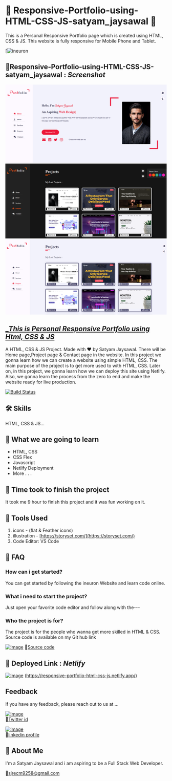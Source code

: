 
# 🚀 Responsive-Portfolio-using-HTML-CSS-JS-satyam_jaysawal 🚀
This is a Personal Responsive Portfolio page which is created using HTML, CSS & JS. This website is fully responsive for Mobile Phone and Tablet.


[![ineuron](https://github.com/satyamjaysawal/satyamjaysawal-Responsive-Portfolio-using-HTML-CSS-JS/assets/108862706/9fcf8611-5b50-458f-bb42-b4dc8c641d11)

## 🔗Responsive-Portfolio-using-HTML-CSS-JS-satyam_jaysawal : _Screenshot_

![Project 4](./image/Capture2.PNG)
![Project 5](./image/Capture10.PNG)
![Project 6](./image/Capture9.PNG)
## [__This is Personal Responsive Portfolio using Html, CSS & JS_]()

A HTML, CSS & JS Project. Made with ♥ by Satyam Jaysawal. There will be Home page,Project page & Contact page in the website. In this project we gonna learn how we can create a website using simple HTML, CSS. The main purpose of the project is to get more used to with HTML, CSS. Later on, in this project, we gonna learn how we can deploy this site using Netlify. Also, we gonna learn the process from the zero to end and make the website ready for live production.

[![Build Status](https://travis-ci.org/joemccann/dillinger.svg?branch=master)]()
## 🛠 Skills
HTML, CSS & JS...

## 🔗 What we are going to learn

- HTML, CSS
- CSS Flex
- Javascript
- Netlify Deployment
- More . . .

## 🔗 Time took to finish the project
It took me 9 hour to finish this project and it was fun working on it.

## 🔗 Tools Used

1. icons - (flat & Feather icons)
2. illustration - [https://storyset.com/](https://storyset.com/)
3. Code Editor: VS Code

## 🔗 FAQ

### How can i get started?

You can get started by following the ineuron Website and learn code online.

### What i need to start the project?

Just open your favorite code editor and follow along with the---

### Who the project is for?

The project is for the people who wanna get more skilled in HTML & CSS.
Source code is available on my Git hub link

[![image](https://user-images.githubusercontent.com/108862706/184493986-7bdd92e4-e060-4736-9365-f5e25448090c.png)](https://github.com/satyamjaysawal/satyamjaysawal-Responsive-Portfolio-using-HTML-CSS-JS)
🔗[Source code](https://github.com/satyamjaysawal/satyamjaysawal-Responsive-Portfolio-using-HTML-CSS-JS)

## 🚀 Deployed Link : _Netlify_
[![image](https://user-images.githubusercontent.com/108862706/184974666-250f6d16-200e-44c5-96cd-6e90a53b9f9c.png)](https://responsive-portfolio-html-css-js.netlify.app/)
(https://responsive-portfolio-html-css-js.netlify.app/)



## Feedback

If you have any feedback, please reach out to us at ...


[![image](https://user-images.githubusercontent.com/108862706/184496334-c8721697-0e31-437d-892e-088746ef47fe.png)](https://twitter.com/s_jaysawal?t=zbTR9vw_U8lRNNDXL1rW4A&s=08)  
🔘[Twitter id ](https://twitter.com/s_jaysawal?t=zbTR9vw_U8lRNNDXL1rW4A&s=08)

[![image](https://user-images.githubusercontent.com/108862706/184945711-9a46a212-402b-4d05-aaf7-cf4706946850.png)](https://www.linkedin.com/in/satyam-jaysawal-9b58b7238)  
🔘[linkedin profile](https://www.linkedin.com/in/satyam-jaysawal-9b58b7238)

## 🚀 About Me
I'm a Satyam Jaysawal and i am aspiring to be a Full Stack Web Developer.

📧[sjrecm9258@gmail.com](sjrecm9258@gmail.com)




